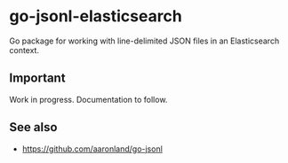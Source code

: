 # go-jsonl-elasticsearch

Go package for working with line-delimited JSON files in an Elasticsearch context.

## Important

Work in progress. Documentation to follow.

## See also

* https://github.com/aaronland/go-jsonl